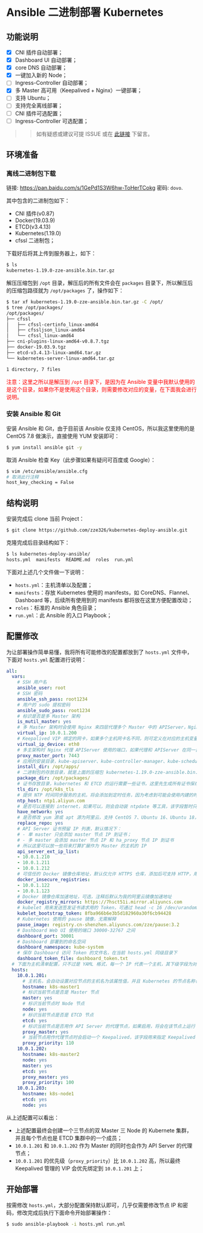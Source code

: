# Ansible 二进制部署 Kubernetes
## 功能说明

- [x] CNI 插件自动部署；
- [x] Dashboard UI 自动部署；
- [x] core DNS 自动部署；
- [x] 一键加入新的 Node；
- [ ] Ingress-Controller 自动部署；
- [x] 多 Master 高可用（Keepalived + Nginx）一键部署；
- [ ] 支持 Ubuntu；
- [ ] 支持完全离线部署；
- [ ] CNI 插件可选配置；
- [ ] Ingress-Controller 可选配置；

> > 如有疑惑或建议可提 ISSUE 或在 [此链接](https://www.zze.xyz/archives/kubernetes-deploy-binary-mutil-master.html) 下留言。

## 环境准备

### 离线二进制包下载
链接: <https://pan.baidu.com/s/1GePd1S3W6hw-ToHerTCokg>  密码: `dovo`.

其中包含的二进制包如下：
- CNI 插件(v0.87)
- Docker(19.03.9)
- ETCD(v3.4.13)
- Kubernetes(1.19.0)
- cfssl 二进制包；

下载好后将其上传到服务器上，如下：
```bash
$ ls
kubernetes-1.19.0-zze-ansible.bin.tar.gz
```

解压压缩包到 `/opt` 目录，解压后的所有文件会在 `packages` 目录下，所以解压后的压缩包路径就为 `/opt/packages` 了，操作如下：

```bash
$ tar xf kubernetes-1.19.0-zze-ansible.bin.tar.gz -C /opt/
$ tree /opt/packages/
/opt/packages/
├── cfssl
│   ├── cfssl-certinfo_linux-amd64
│   ├── cfssljson_linux-amd64
│   └── cfssl_linux-amd64
├── cni-plugins-linux-amd64-v0.8.7.tgz
├── docker-19.03.9.tgz
├── etcd-v3.4.13-linux-amd64.tar.gz
└── kubernetes-server-linux-amd64.tar.gz

1 directory, 7 files
```
<font color='red'>注意：这里之所以是解压到 `/opt` 目录下，是因为在 Ansible 变量中我默认使用的是这个目录，如果你不是使用这个目录，则需要修改对应的变量，在下面我会进行说明。</font>
### 安装 Ansible 和 Git
安装 Ansible 和 Git，由于目前该 Ansible 仅支持 CentOS，所以我这里使用的是 CentOS 7.8 做演示，直接使用 YUM 安装即可：

```bash
$ yum install ansible git -y
```

取消 Ansible 检查 Key（此步骤如果有疑问可百度或 Google）：
```bash
$ vim /etc/ansible/ansible.cfg
# 取消此行注释
host_key_checking = False
```
## 结构说明
安装完成后 clone 当前 Project：
```bash
$ git clone https://github.com/zze326/kubernetes-deploy-ansible.git
```
克隆完成后目录结构如下：
```bash
$ ls kubernetes-deploy-ansible/
hosts.yml  manifests  README.md  roles  run.yml
```
下面对上述几个文件做一下说明：
- `hosts.yml`：主机清单以及配置；
- `manifests`：存放 Kubernetes 使用的 manifests，如 CoreDNS、Flannel、Dashboard 等，后续所有使用到的 manifests 都将放在这里方便配置改动；
- `roles`：标准的 Ansible 角色目录；
- `run.yml`：此 Ansible 的入口 Playbook；

## 配置修改
为让部署操作简单易懂，我将所有可能修改的配置都放到了 `hosts.yml` 文件中，下面对 `hosts.yml` 配置进行说明：

```yaml
all:
  vars:
    # SSH 用户名
    ansible_user: root
    # SSH 密码
    ansible_ssh_pass: root1234
    # 用户的 sudo 提权密码
    ansible_sudo_pass: root1234
    # 标识是否是多 Master 架构
    is_mutil_master: yes
    # 多 Master 架构时会使用 Nginx 来四层代理多个 Master 中的 APIServer，Nginx 四层代理可能有多个，这多个代理之间使用 Keepalived 提供 VIP 进行高可用，该字段就是用来设置该 VIP
    virtual_ip: 10.0.1.200
    # Keepalived VIP 绑定的网卡，如果多个主机网卡名不同，则可定义在对应的主机变量下
    virtual_ip_device: eth0
    # 多主架构时 Nginx 代理 APIServer 使用的端口，如果代理和 APIServer 在同一台主机，则不可为 6443，因为 APIServer 的默认端口为 6443
    proxy_master_port: 7443
    # 应用的安装目录，kube-apiserver、kube-controller-manager、kube-scheduler、kubelet、kube-proxy、nginx、cni、docker、keepalived 等这些应用程序的安装目录
    install_dir: /opt/apps/
    # 二进制包的存放目录，就是上面的压缩包 kubernetes-1.19.0-zze-ansible.bin.tar.gz 解压到的目录
    package_dir: /opt/packages/
    # 证书存放目录，kubernetes 和 ETCD 的运行需要一些证书，这里先生成所有证书保存到这个目录，然后从这里分发到各个需要对应证书的节点，要求当前运行 Ansible 的用户拥有该目录的写权限，否则证书无法生成（或者使用 sudo 执行 ansible-playbook）
    tls_dir: /opt/k8s_tls
    # 提供 NTP 时间同步服务的主机，将会添加到定时任务，因为考虑到可能会使用内建的时间服务器，所以把这个地址提取了出来
    ntp_host: ntp1.aliyun.com
    # 是否可以连接到 internet，如果可以，则会自动装 ntpdate 等工具，该字段暂时只有控制联网安装一些软件的功能，主要预留为后续离线部署开关
    have_network: yes
    # 是否修改 yum 源或 apt 源为阿里云，支持 CentOS 7、Ubuntu 16、Ubuntu 18，注意，会清空原有的源配置
    replace_repo: yes
    # API Server 证书预留 IP 列表，默认情况下：
    # - 单 master 只会添加 master 节点 IP 到证书；
    # - 多 master 会添加 master 节点 IP 和 ha_proxy 节点 IP 到证书
    # 所以这里可以放一些将来打算扩展作为 Master 的主机的 IP
    api_server_ext_ip_list:
    - 10.0.1.210
    - 10.0.1.211
    - 10.0.1.212
    # 可信任的 Docker 镜像仓库地址，默认仅允许 HTTPS 仓库，添加后可支持 HTTP，用于渲染 /opt/apps/docker/conf/daemon.json
    docker_insecure_registries:
    - 10.0.1.122
    - 10.0.1.123
    # Docker 镜像仓库加速地址，可选，注释后默认为我的阿里云镜像加速地址
    docker_registry_mirrors: https://7hsct51i.mirror.aliyuncs.com
    # kubelet 用来发送签发证书请求用的 Token，可通过 head -c 16 /dev/urandom | od -An -t x | tr -d ' ' 生成
    kubelet_bootstrap_token: 8fba966b6e3b5d182960a30f6cb94428
    # Kubernetes 使用的 pause 镜像，无需解释
    pause_image: registry.cn-shenzhen.aliyuncs.com/zze/pause:3.2
    # Dashboard Web UI 使用的端口 30000-32767 之间
    dashboard_port: 30001
    # Dashboard 部署到的命名空间
    dashboard_namespace: kube-system
    # 保存 Dashboard 访问 Token 的文件名，在当前 hosts.yml 同级目录下
    dashboard_token_file: dashboard_token.txt
  # 下面为主机清单配置，只不过是 YAML 格式，每一个 IP 代表一个主机，其下级字段为对应的主机变量，即如下配置有三个主机
  hosts:
    10.0.1.201:
      # 主机名，会自动设置对应节点的主机名为该属性值，并且 Kubernetes 的节点名称也会使用它
      hostname: k8s-master1
      # 标识当前节点是否是 Master 节点
      master: yes
      # 标识当前节点时 Node 节点
      node: yes
      # 标识当前节点是否是 ETCD 节点
      etcd: yes
      # 标识当前节点是否用作 API Server 的代理节点，如果启用，将会在该节点上运行 Nginx 和 Keepalived（仅在多 Master 时生效）
      proxy_master: yes
      # 当前节点用作代理节点时会启动一个 Keepalived，该字段用来指定 Keepalived 配置中的优先级，优先级越高，VIP 则越优先绑定到该节点
      proxy_priority: 110
    10.0.1.202:
      hostname: k8s-master2
      node: yes
      master: yes
      etcd: yes
      proxy_master: yes
      proxy_priority: 100
    10.0.1.203: 
      hostname: k8s-node1
      etcd: yes
      node: yes
```
从上述配置可以看出：
- 上述配置最终会创建一个三节点的双 Master 三 Node 的 Kubernete 集群，并且每个节点也是 ETCD 集群中的一个成员；
- `10.0.1.201` 和 `10.0.1.202` 作为 Master 的同时也会作为 API Server 的代理节点；
- `10.0.1.201` 的优先级（`proxy_priority`）比 `10.0.1.202` 高，所以最终 Keepalived 管理的 VIP 会优先绑定到 `10.0.1.201` 上；

## 开始部署
按需修改 `hosts.yml`，大部分配置保持默认即可，几乎仅需要修改节点 IP 和密码，修改完成后执行下面命令开始部署操作：

```bash
$ sudo ansible-playbook -i hosts.yml run.yml
```


